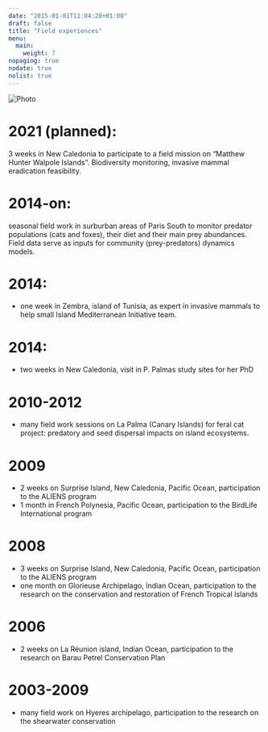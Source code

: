 ```yaml
---
date: "2015-01-01T11:04:28+01:00"
draft: false
title: "Field experiences"
menu: 
  main:
    weight: 7
nopaging: true
nodate: true
nolist: true
---
```



![Photo](/7.jpg)

# 2021 (planned): 
3 weeks in New Caledonia to participate to a field mission on “Matthew Hunter Walpole Islands”. Biodiversity monitoring, invasive mammal eradication feasibility.

# 2014-on: 
seasonal field work in surburban areas of Paris South to monitor predator populations (cats and foxes), their diet and their main prey abundances. Field data serve as inputs for community (prey-predators) dynamics models. 

# 2014: 
* one week in Zembra, island of Tunisia, as expert in invasive mammals to help small Island Mediterranean Initiative team.

# 2014: 
* two weeks in New Caledonia, visit in P. Palmas study sites for her PhD 

# 2010-2012
* many field work sessions on La Palma (Canary Islands) for feral cat project: predatory and seed dispersal impacts on island ecosystems.

# 2009
* 2 weeks on Surprise Island, New Caledonia, Pacific Ocean, participation to the ALIENS program
* 1 month in French Polynesia, Pacific Ocean, participation to the BirdLife International program

# 2008 
* 3 weeks on Surprise Island, New Caledonia, Pacific Ocean, participation to the ALIENS program
* one month on Glorieuse Archipelago, Indian Ocean, participation to the research on the conservation and restoration of French Tropical Islands

# 2006 
* 2 weeks on La Réunion island, Indian Ocean, participation to the research on Barau Petrel Conservation Plan

# 2003-2009 
* many field work on Hyeres archipelago, participation to the research on the shearwater conservation